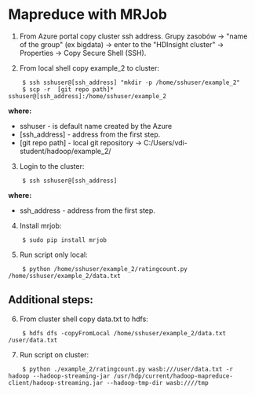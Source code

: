 
# Mapreduce with MRJob

1. From Azure portal copy cluster ssh address.
    Grupy zasobów  -> "name of the group" (ex bigdata) -> enter to the "HDInsight cluster" -> Properties -> Copy Secure Shell (SSH).

2. From local shell copy example_2 to cluster:
```console
	$ ssh sshuser@[ssh_address] "mkdir -p /home/sshuser/example_2"
	$ scp -r  [git repo path]* sshuser@[ssh_address]:/home/sshuser/example_2
```
**where:**<br/>
* sshuser - is default name created by the Azure<br/>
* [ssh_address] - address from the first step.
* [git repo path] - local git repository -> C:/Users/vdi-student/hadoop/example_2/

3. Login to the cluster:
```console
    $ ssh sshuser@[ssh_address]
```
**where:**<br/>
* ssh_address - address from the first step.

4. Install mrjob:
```console
    $ sudo pip install mrjob
```

5. Run script only local:
```console
    $ python /home/sshuser/example_2/ratingcount.py /home/sshuser/example_2/data.txt
```

## Additional steps:
6. From cluster shell copy data.txt to hdfs:
```console
    $ hdfs dfs -copyFromLocal /home/sshuser/example_2/data.txt /user/data.txt
```
7. Run script on cluster:
```console
    $ python ./example_2/ratingcount.py wasb:///user/data.txt -r hadoop --hadoop-streaming-jar /usr/hdp/current/hadoop-mapreduce-client/hadoop-streaming.jar --hadoop-tmp-dir wasb:////tmp
```

